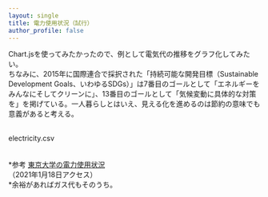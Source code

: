 ```yaml
---
layout: single
title: 電力使用状況（試行）
author_profile: false
---
```


Chart.jsを使ってみたかったので、例として電気代の推移をグラフ化してみたい。<br> 
ちなみに、2015年に国際連合で採択された「持続可能な開発目標（Sustainable Development Goals、いわゆるSDGs）」は7番目のゴールとして「エネルギーをみんなにそしてクリーンに」、13番目のゴールとして「気候変動に具体的な対策を」を掲げている。一人暮らしとはいえ、見える化を進めるのは節約の意味でも意義があると考える。


<script src="https://cdnjs.cloudflare.com/ajax/libs/Chart.js/2.7.2/Chart.min.js"></script>

<style>
#ex_chart {max-width:640px;max-height:480px;}
</style>

<canvas id="ex_chart"></canvas>

<script>
var ctx = document.getElementById('ex_chart');

var data = {
    labels: ["11月", "12月", "1月", "2月", "3月"],
    datasets: [{
        label: '電気料金',
       data: [2465, 1731, 1808, 2339, 2000],
        borderColor: 'rgba(255, 100, 100, 1)',
        lineTension: 0,
        fill: false,
        borderWidth: 3
    }]
};

var options = {
    scales: {
        yAxes: [{
            ticks: {
                min: 1200,
                userCallback: function(tick) {
                    return tick.toString() + '円';
                }
            }
        }]
    },
    title: {
        display: true,
        text: '電気料金'
    }
};

var ex_chart = new Chart(ctx, {
    type: 'line',
    data: data,
    options: options
});
</script>
<br>
<i class="fas fa-file-csv"></i>  electricity.csv<br>
<br><br>
*参考
<a href="http://ep-monitor.adm.u-tokyo.ac.jp/campus/denryoku">東京大学の電力使用状況</a><br> 
（2021年1月18日アクセス）<br>
*余裕があればガス代もそのうち。